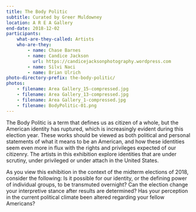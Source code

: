 ```yaml
---
title: The Body Politic
subtitle: Curated by Greer Muldowney
location: A R E A Gallery
end-date: 2018-12-02
participants:
    what-are-they-called: Artists
    who-are-they:
        - name: Chase Barnes
        - name: Candice Jackson
          url: https://candicejacksonphotography.wordpress.com
        - name: Silvi Naci
        - name: Brian Ulrich
photo-directory-prefix: the-body-politic/
photos:
    - filename: Area Gallery_15-compressed.jpg
    - filename: Area Gallery_13-compressed.jpg
    - filename: Area Gallery_1-compressed.jpg
    - filename: BodyPolitic-01.png
---
```


The Body Politic is a term that defines us as citizen of a whole, but the American identity has ruptured, which is increasingly evident during this election year. These works should be viewed as both political and personal statements of what it means to be an American, and how these identities seem even more in flux with the rights and privileges expected of our citizenry.  The artists in this exhibition explore identities that are under scrutiny, under privileged or under attach in the United States. 
 
As you view this exhibition in the context of the midterm elections of 2018, consider the following: Is it possible for our identity, or the defining power of individual groups, to be transmuted overnight? Can the election change your interpretive stance after results are determined? Has your perception in the current political climate been altered regarding your fellow Americans? 
